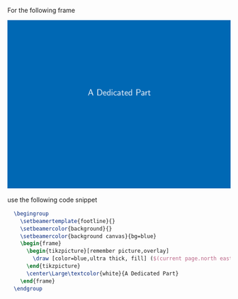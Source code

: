 For the following frame

![preview](assets/template-part.png)

use the following code snippet

```tex
  \begingroup
    \setbeamertemplate{footline}{}
    \setbeamercolor{background}{}
    \setbeamercolor{background canvas}{bg=blue}
    \begin{frame}
      \begin{tikzpicture}[remember picture,overlay]
        \draw [color=blue,ultra thick, fill] ($(current page.north east)$) rectangle  ($(current page.north east)+(-5cm,-2cm)$) ;
      \end{tikzpicture}
      \center\Large\textcolor{white}{A Dedicated Part}
    \end{frame}
  \endgroup
```